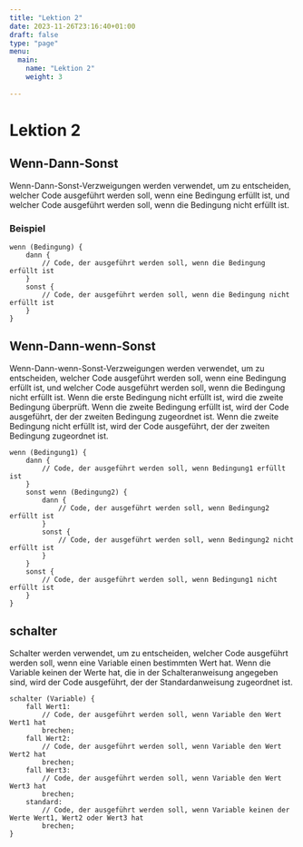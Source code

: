 ```yaml
---
title: "Lektion 2"
date: 2023-11-26T23:16:40+01:00
draft: false
type: "page"
menu: 
  main:
    name: "Lektion 2"
    weight: 3
    
---
```

# Lektion 2
## Wenn-Dann-Sonst
Wenn-Dann-Sonst-Verzweigungen werden verwendet, um zu entscheiden, welcher Code ausgeführt werden soll, wenn eine Bedingung erfüllt ist, und welcher Code ausgeführt werden soll, wenn die Bedingung nicht erfüllt ist.
### Beispiel
```
wenn (Bedingung) {
    dann {
        // Code, der ausgeführt werden soll, wenn die Bedingung erfüllt ist
    }
    sonst {
        // Code, der ausgeführt werden soll, wenn die Bedingung nicht erfüllt ist
    }
}
```


## Wenn-Dann-wenn-Sonst
Wenn-Dann-wenn-Sonst-Verzweigungen werden verwendet, um zu entscheiden, welcher Code ausgeführt werden soll, wenn eine Bedingung erfüllt ist, und welcher Code ausgeführt werden soll, wenn die Bedingung nicht erfüllt ist. Wenn die erste Bedingung nicht erfüllt ist, wird die zweite Bedingung überprüft. Wenn die zweite Bedingung erfüllt ist, wird der Code ausgeführt, der der zweiten Bedingung zugeordnet ist. Wenn die zweite Bedingung nicht erfüllt ist, wird der Code ausgeführt, der der zweiten Bedingung zugeordnet ist.

```
wenn (Bedingung1) {
    dann {
        // Code, der ausgeführt werden soll, wenn Bedingung1 erfüllt ist
    }
    sonst wenn (Bedingung2) {
        dann {
            // Code, der ausgeführt werden soll, wenn Bedingung2 erfüllt ist
        }
        sonst {
            // Code, der ausgeführt werden soll, wenn Bedingung2 nicht erfüllt ist
        }
    }
    sonst {
        // Code, der ausgeführt werden soll, wenn Bedingung1 nicht erfüllt ist
    }
}
```
## schalter 

Schalter werden verwendet, um zu entscheiden, welcher Code ausgeführt werden soll, wenn eine Variable einen bestimmten Wert hat. Wenn die Variable keinen der Werte hat, die in der Schalteranweisung angegeben sind, wird der Code ausgeführt, der der Standardanweisung zugeordnet ist.

```
schalter (Variable) {
    fall Wert1:
        // Code, der ausgeführt werden soll, wenn Variable den Wert Wert1 hat
        brechen;
    fall Wert2:
        // Code, der ausgeführt werden soll, wenn Variable den Wert Wert2 hat
        brechen;
    fall Wert3:
        // Code, der ausgeführt werden soll, wenn Variable den Wert Wert3 hat
        brechen;
    standard:
        // Code, der ausgeführt werden soll, wenn Variable keinen der Werte Wert1, Wert2 oder Wert3 hat
        brechen;
}
```

  
